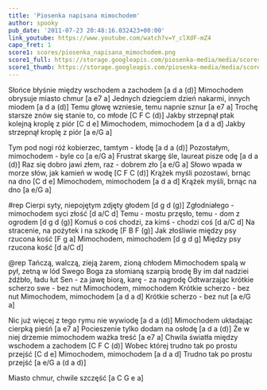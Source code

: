 ```yaml
---
title: 'Piosenka napisana mimochodem'
author: spooky
pub_date: '2011-07-23 20:48:16.032423+00:00'
link_youtube: https://www.youtube.com/watch?v=Y_clXdF-mZ4
capo_fret: 1
score1: scores/piosenka_napisana_mimochodem.png
score1_full: https://storage.googleapis.com/piosenka-media/media/scores/piosenka_napisana_mimochodem.png
score1_thumb: https://storage.googleapis.com/piosenka-media/media/scores/piosenka_napisana_mimochodem.png.180x0_q85_upscale.jpg
---
```


Słońce błyśnie między wschodem a zachodem [a d a (d)]
Mimochodem obrysuje miasto chmur [a e7 a]
Jednych dziegciem dzień nakarmi, innych miodem [a d a (d)]
Temu głowę wzniesie, temu napnie sznur [a e7 a]
Trochę starsze znów się stanie to, co młode [C F C (d)]
Jakby strzepnął ptak kolejną kroplę z piór [C d e]
Mimochodem, mimochodem [a d a d]
Jakby strzepnął kroplę z piór [a e/G a]

Tym pod nogi róż kobierzec, tamtym - kłodę [a d a (d)]
Pozostałym, mimochodem - byle co [a e/G a]
Frustrat skargę śle, laureat pisze odę [a d a (d)]
Raz się dobro jawi złem, raz - dobrem zło [a e/G a]
Słowo wpada w morze słów, jak kamień w wodę [C F C (d)]
Krążek myśli pozostawi, brnąc na dno [C d e]
Mimochodem, mimochodem [a d a d]
Krążek myśli, brnąc na dno [a e/G a]

#rep
Cierpi syty, niepojętym zdjęty głodem [d g d (g)]
Zgłodniałego - mimochodem syci złość [d a/C d]
Temu - mostu przęsło, temu - dom z ogrodem [d g d (g)]
Komuś o coś chodzi, za kimś - chodzi coś [d a/C d]
Na stracenie, na pożytek i na szkodę [F B F (g)]
Jak złośliwie między psy rzucona kość [F g a]
Mimochodem, mimochodem [d g d g]
Między psy rzucona kość [d a/C d]

@rep
Tańczą, walczą, zieją żarem, zioną chłodem
Mimochodem spalą w pył, zetną w lód
Swego Boga za słomianą szarpią brodę
By im dał nadziei źdźbło, ładu łut
Sen - za jawę biorą, karę - za nagrodę
 Odtwarzając krótkie scherzo swe - bez nut
Mimochodem, mimochodem
Krótkie scherzo - bez nut
Mimochodem, mimochodem [a d a d]
Krótkie scherzo - bez nut [a e/G a]

Nic już więcej z tego rymu nie wywiodę [a d a (d)]
Mimochodem układając cierpką pieśń [a e7 a]
Pocieszenie tylko dodam na osłodę [a d a (d)]
Że w niej drzemie mimochodem ważka treść [a e7 a]
Chwila światła między wschodem a zachodem [C F C (d)]
Wobec której trudno tak po prostu przejść [C d e]
Mimochodem, mimochodem [a d a d]
Trudno tak po prostu przejść [a e/G a (d a d)]

Miasto chmur, chwile szczęść [a C G e a]